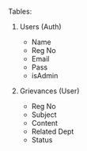 Tables:
1. Users (Auth)
    - Name
    - Reg No
    - Email
    - Pass
    - isAdmin

2. Grievances (User)
    - Reg No
    - Subject
    - Content
    - Related Dept
    - Status